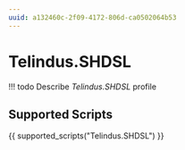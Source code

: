 ```yaml
---
uuid: a132460c-2f09-4172-806d-ca0502064b53
---
```



# Telindus.SHDSL


<!-- prettier-ignore -->
!!! todo
    Describe *Telindus.SHDSL* profile

## Supported Scripts

{{ supported_scripts("Telindus.SHDSL") }}
